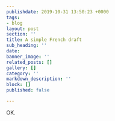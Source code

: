 ```yaml
---
publishdate: 2019-10-31 13:50:23 +0000
tags:
- blog
layout: post
section: ''
title: A simple French draft
sub_heading: ''
date: 
banner_image: ''
related_posts: []
gallery: []
category: ''
markdown_description: ''
block: []
published: false

---
```

OK.